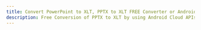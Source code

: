 ---title: Convert PowerPoint to XLT, PPTX to XLT FREE Converter or Android SDKdescription: Free Conversion of PPTX to XLT by using Android Cloud APIs & SDKs. Also Create, Edit & Render Microsoft Word & OpenOffice documents in the Cloud.---